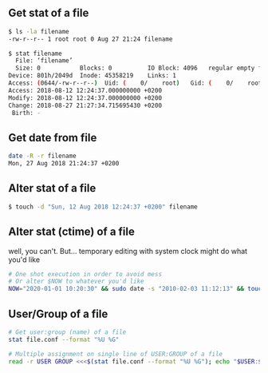 ## Get stat of a file
```sh
$ ls -la filename
-rw-r--r-- 1 root root 0 Aug 27 21:24 filename

$ stat filename
  File: ‘filename’
  Size: 0         	Blocks: 0          IO Block: 4096   regular empty file
Device: 801h/2049d	Inode: 45358219    Links: 1
Access: (0644/-rw-r--r--)  Uid: (    0/    root)   Gid: (    0/    root)
Access: 2018-08-12 12:24:37.000000000 +0200
Modify: 2018-08-12 12:24:37.000000000 +0200
Change: 2018-08-27 21:27:34.715695430 +0200
 Birth: -
```

## Get date from file
```sh
date -R -r filename
Mon, 27 Aug 2018 21:24:37 +0200
```

## Alter stat of a file
```sh
$ touch -d "Sun, 12 Aug 2018 12:24:37 +0200" filename
```

## Alter stat (ctime) of a file
well, you can't. But... temporary editing with system clock might do what you'd like
```sh
# One shot execution in order to avoid mess
# Or alter $NOW to whatever you'd like
NOW="2020-01-01 10:20:30" && sudo date -s "2010-02-03 11:12:13" && touch CONTRIBUTING.md && sudo date -s "$NOW"
```

## User/Group of a file
```sh
# Get user:group (name) of a file
stat file.conf --format "%U %G"

# Multiple assignment on single line of USER:GROUP of a file
read -r USER GROUP <<<$(stat file.conf --format "%U %G"); echo "$USER:$GROUP"
```
